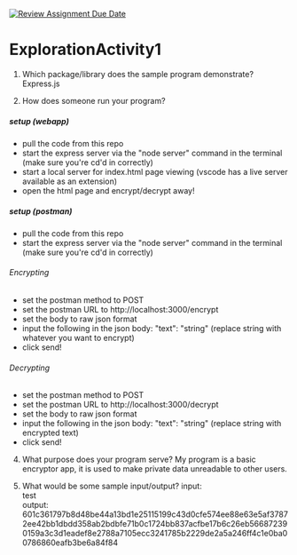 [![Review Assignment Due Date](https://classroom.github.com/assets/deadline-readme-button-24ddc0f5d75046c5622901739e7c5dd533143b0c8e959d652212380cedb1ea36.svg)](https://classroom.github.com/a/oB7VDeFN)
# ExplorationActivity1


1. Which package/library does the sample program demonstrate?
<br> Express.js

2. How does someone run your program?
##### setup (webapp)

- pull the code from this repo
- start the express server via the "node server" command in the terminal (make sure you're cd'd in correctly)
- start a local server for index.html page viewing (vscode has a live server available as an extension)
- open the html page and encrypt/decrypt away!

##### setup (postman)

- pull the code from this repo
- start the express server via the "node server" command in the terminal (make sure you're cd'd in correctly)

###### Encrypting
- set the postman method to POST
- set the postman URL to http://localhost:3000/encrypt
- set the body to raw json format
- input the following in the json body: "text": "string" (replace string with whatever you want to encrypt)
- click send!

###### Decrypting
- set the postman method to POST
- set the postman URL to http://localhost:3000/decrypt
- set the body to raw json format
- input the following in the json body: "text": "string" (replace string with encrypted text)
- click send!

4. What purpose does your program serve?
My program is a basic encryptor app, it is used to make private data unreadable to other users.

6. What would be some sample input/output?
input:<br> test <br>
output: <br> 601c361797b8d48be44a13bd1e25115199c43d0cfe574ee88e63e5af37872ee42bb1dbdd358ab2bdbfe71b0c1724bb837acfbe17b6c26eb566872390159a3c3d1eadef8e2788a7105ecc3241785b2229de2a5a246ff4c1e0ba00786860eafb3be6a84f84
